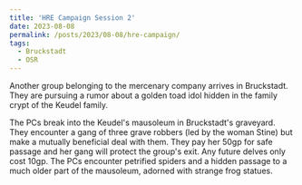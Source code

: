 ```yaml
---
title: 'HRE Campaign Session 2'
date: 2023-08-08
permalink: /posts/2023/08-08/hre-campaign/
tags:
  - Bruckstadt
  - OSR
---
```



Another group belonging to the mercenary company arrives in Bruckstadt. They are pursuing a rumor about a golden toad idol hidden in the family crypt of the Keudel family.

The PCs break into the Keudel's mausoleum in Bruckstadt's graveyard. They encounter a gang of three grave robbers (led by the woman Stine) but make a mutually beneficial deal with them. They pay her 50gp for safe passage and her gang will protect the group's exit. Any future delves only cost 10gp.
The PCs encounter petrified spiders and a hidden passage to a much older part of the mausoleum, adorned with strange frog statues.

